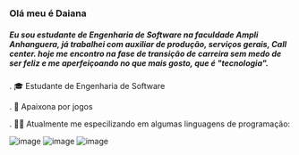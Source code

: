 ### Olá meu é Daiana
##### Eu sou estudante  de Engenharia de Software na faculdade Ampli Anhanguera, já trabalhei com auxiliar de produção, serviços gerais, Call center. hoje me encontro na fase de transição de carreira sem medo de ser feliz e me aperfeiçoando no que mais gosto, que é "tecnologia".



. 🎓️ Estudante de Engenharia de Software

. 🤖 Apaixona por jogos

. ✍🏾️ Atualmente me especilizando em algumas linguagens de programação:

   ![image](https://github.com/Daian-d/Daian-d/assets/124202818/0e0aa849-ff04-46ab-8f02-417d83e27cd6)
   ![image](https://github.com/Daian-d/Daian-d/assets/124202818/0363abcf-7571-46b9-8ad5-6f0baa80ec1e)
   ![image](https://github.com/Daian-d/Daian-d/assets/124202818/5b39b28a-a66a-4020-81dc-cb2977f13d3a)
   
          

   


    

          
          


          
          

          

    
            
 
    


          

